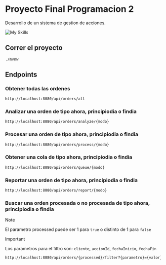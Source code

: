 # Proyecto Final Programacion 2

Desarrollo de un sistema de gestion de acciones.

![My Skills](https://skills.thijs.gg/icons?i=java,maven,react,docker,vscode)

## Correr el proyecto

```bash
./mvnw
```

## Endpoints

### Obtener todas las ordenes

```bash
http://localhost:8080/api/orders/all
```

### Analizar una orden de tipo ahora, principiodia o findia

```bash
http://localhost:8080/api/orders/analyze/{modo}
```

### Procesar una orden de tipo ahora, principiodia o findia

```bash
http://localhost:8080/api/orders/process/{modo}
```

### Obtener una cola de tipo ahora, principiodia o findia

```bash
http://localhost:8080/api/orders/queue/{modo}
```

### Reportar una orden de tipo ahora, principiodia o findia

```bash
http://localhost:8080/api/orders/report/{modo}
```

### Buscar una orden procesada o no procesada de tipo ahora, principiodia o findia

> [!NOTE]
> El parametro processed puede ser 1 para `true` o distinto de 1 para `false`

> [!IMPORTANT]
> Los parametros para el filtro son: `cliente`, `accionId`, `fechaInicio`, `fechaFin`

```bash
http://localhost:8080/api/orders/{processed}/filter?{parametro}={valor}
```